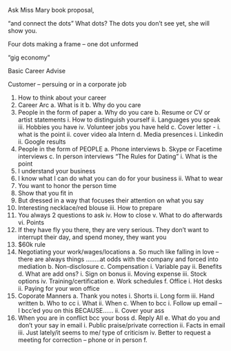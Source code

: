 Ask Miss Mary book proposal, 

“and connect the dots”
What dots?  The dots you don’t see yet, she will show you.

Four dots making a frame – one dot unformed


“gig economy”

Basic Career Advise

Customer – persuing or in a corporate job

1.	How to think about your career
2.	Career Arc
a.	What is it
b.	Why do you care
3.	People in the form of paper
a.	Why do you care
b.	Resume or CV or artist statements
i.	How to distinguish yourself
ii.	Languages you speak
iii.	Hobbies you have
iv.	Volunteer jobs you have held
c.	Cover letter  - 
i.	what is the point
ii.	cover video ala Intern
d.	Media presences
i.	Linkedin
ii.	Google results
4.	People in the form of PEOPLE
a.	Phone interviews
b.	Skype or Facetime interviews
c.	In person interviews “The Rules for Dating”
i.	What is the point
1.	I understand your business
2.	I know what I can do what you can do for your business
ii.	What to wear
1.	You want to honor the person time
2.	Show that you fit in
3.	But dressed in a way that focuses their attention on what you say
4.	Interesting necklace/red blouse
iii.	How to prepare
1.	You always 2 questions to ask
iv.	How to close
v.	What to do afterwards
vi.	Points
1.	If they have fly you there, they are very serious.  They don’t want to interrupt their day, and spend money, they want you
2.	$60k rule
5.	Negotiating your work/wages/locations
a.	So much like falling in love – there are always things ……..at odds with the company and forced into mediation
b.	Non-disclosure
c.	Compensation
i.	Variable pay
ii.	Benefits
d.	What are add ons?
i.	Sign on bonus
ii.	Moving expense
iii.	Stock options
iv.	Training/certification
e.	Work schedules
f.	Office 
i.	Hot desks
ii.	Paying for your won office
6.	Coporate Manners
a.	Thank you notes
i.	Shorts
ii.	Long form
iii.	Hand written
b.	Who to cc
i.	What
ii.	When
c.	When to bcc
i.	Follow up email – I bcc’ed you on this BECAUSE……
ii.	Cover your ass
1.	When you are in conflict bcc your boss
d.	Reply All
e.	What do you and don’t your say in email
i.	Public praise/private correction
ii.	Facts in email
iii.	Just lately/it seems to me/ type of criticism
iv.	Better to request a meeting for correction – phone or in person
f.	
